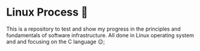 # Linux Process :cowboy_hat_face:
This is a repository to test and show my progress in the principles and fundamentals of software infrastructure.
All done in Linux operating system and and focusing on the C language :wink:;
